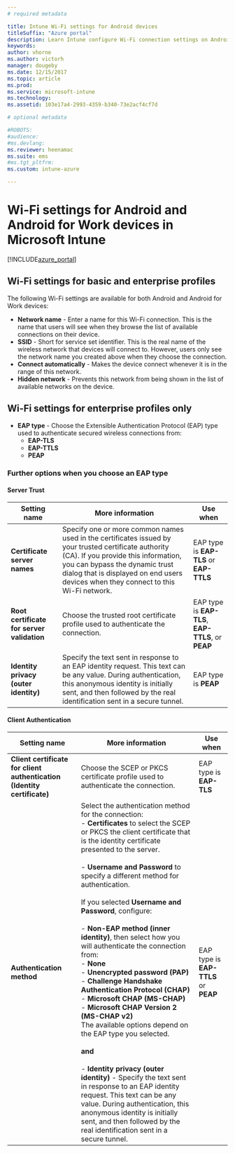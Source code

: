 ```yaml
---
# required metadata

title: Intune Wi-Fi settings for Android devices
titleSuffix: "Azure portal"
description: Learn Intune configure Wi-Fi connection settings on Android and Android for Work devices."
keywords:
author: vhorne
ms.author: victorh
manager: dougeby
ms.date: 12/15/2017
ms.topic: article
ms.prod:
ms.service: microsoft-intune
ms.technology:
ms.assetid: 103e17a4-2993-4359-b340-73e2acf4cf7d

# optional metadata

#ROBOTS:
#audience:
#ms.devlang:
ms.reviewer: heenamac
ms.suite: ems
#ms.tgt_pltfrm:
ms.custom: intune-azure

---
```


# Wi-Fi settings for Android and Android for Work devices in Microsoft Intune

[!INCLUDE[azure_portal](./includes/azure_portal.md)]

## Wi-Fi settings for basic and enterprise profiles

The following Wi-Fi settings are available for both Android and Android for Work devices:

- **Network name** - Enter a name for this Wi-Fi connection. This is the name that users will see when they browse the list of available connections on their device.
- **SSID** - Short for service set identifier. This is the real name of the wireless network that devices will connect to. However, users only see the network name you created above when they choose the connection.
- **Connect automatically** - Makes the device connect whenever it is in the range of this network.
- **Hidden network** - Prevents this network from being shown in the list of available networks on the device.


## Wi-Fi settings for enterprise profiles only

- **EAP type** - Choose the Extensible Authentication Protocol (EAP) type used to authenticate secured wireless connections from:
	- **EAP-TLS**
	- **EAP-TTLS**
	- **PEAP**

### Further options when you choose an EAP type

#### Server Trust



|Setting name|More information|Use when|
|-------------|---------------|-----------|
|**Certificate server names**|Specify one or more common names used in the certificates issued by your trusted certificate authority (CA). If you provide this information, you can bypass the dynamic trust dialog that is displayed on end users devices when they connect to this Wi-Fi network.|EAP type is **EAP-TLS** or **EAP-TTLS**|
|**Root certificate for server validation**|Choose the trusted root certificate profile used to authenticate the connection. |EAP type is **EAP-TLS**, **EAP-TTLS**, or **PEAP**|
|**Identity privacy (outer identity)**|Specify the text sent in response to an EAP identity request. This text can be any value. During authentication, this anonymous identity is initially sent, and then followed by the real identification sent in a secure tunnel.|EAP type is **PEAP**|


#### Client Authentication


|Setting name|More information|Use when|
|----------|--------------|----------|
|**Client certificate for client authentication (Identity certificate)**|Choose the SCEP or PKCS certificate profile used to authenticate the connection.|EAP type is **EAP-TLS**|
|**Authentication method**|Select the authentication method for the connection:<br>- **Certificates** to select the SCEP or PKCS the client certificate that is the identity certificate presented to the server.<br><br>- **Username and Password** to specify a different method for authentication. <br><br>If you selected **Username and Password**, configure:<br><br>-  **Non-EAP method (inner identity)**, then select how you will authenticate the connection from:<br>- **None**<br>- **Unencrypted password (PAP)**<br>- **Challenge Handshake Authentication Protocol (CHAP)**<br>- **Microsoft CHAP (MS-CHAP)**<br>- **Microsoft CHAP Version 2 (MS-CHAP v2)**<br>The available options depend on the EAP type you selected.<br><br>**and**<br><br>- **Identity privacy (outer identity)** - Specify the text sent in response to an EAP identity request. This text can be any value. During authentication, this anonymous identity is initially sent, and then followed by the real identification sent in a secure tunnel.|EAP type is **EAP-TTLS** or **PEAP**|
